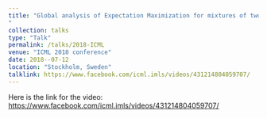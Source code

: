 ```yaml
---
title: "Global analysis of Expectation Maximization for mixtures of two Gaussians
"
collection: talks
type: "Talk"
permalink: /talks/2018-ICML
venue: "ICML 2018 conference"
date: 2018--07-12
location: "Stockholm, Sweden"
talklink: https://www.facebook.com/icml.imls/videos/431214804059707/
---
```


Here is the link for the video: https://www.facebook.com/icml.imls/videos/431214804059707/
